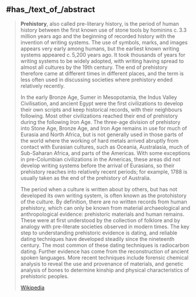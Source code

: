 ﻿---
has_id_wikidata: Q11756
subclass_of: "[[_Standards/WikiData/WD~archaeological culture,465299]]"
instance_of:
- '[[_Standards/WikiData/WD~periodization,816829]]'
- "[[_Standards/WikiData/WD~historical period,11514315]]"
- '[[_Standards/WikiData/WD~time,11471]]'
studied_in:
- "[[_Standards/WikiData/WD~prehistory and early history,2310752]]"
- "[[_Standards/WikiData/WD~prehistoric archaeology,2415966]]"
topic_s_main_template: '[[_Standards/WikiData/WD~Q6187119,6187119]]'
topic_s_main_Wikimedia_portal: '[[_Standards/WikiData/WD~Portal_Prehistory,7498415]]'
described_by_source: "[[_Standards/WikiData/WD~Meyers Konversations-Lexikon, 4th edition (1885–1890),19219752]]"
Provenio_UUID: ecc9e72e-1bc6-446a-8c53-c6a97b8a37d6
OmegaWiki_Defined_Meaning: 857661
video: "http://commons.wikimedia.org/wiki/Special:FilePath/Historiaurreko%20pigmentuak.webm"
image: "http://commons.wikimedia.org/wiki/Special:FilePath/PSM%20V44%20D647%20Delineations%20on%20pieces%20of%20antler.jpg"
Iconclass_notation: 23T21
EAGLE_id: dates/lod/67
Commons_category: Prehistory
OpenStreetMap_tag_or_key: "Tag:historic:civilization=prehistoric"
---

## #has_/text_of_/abstract 

> **Prehistory**, also called pre-literary history, is the period of human history between the first known use of stone tools by hominins c. 3.3 million years ago and the beginning of recorded history with the invention of writing systems. The use of symbols, marks, and images appears very early among humans, but the earliest known writing systems appeared c. 5,200 years ago. It took thousands of years for writing systems to be widely adopted, with writing having spread to almost all cultures by the 19th century. The end of prehistory therefore came at different times in different places, and the term is less often used in discussing societies where prehistory ended relatively recently.
>
> In the early Bronze Age, Sumer in Mesopotamia, the Indus Valley Civilisation, and ancient Egypt were the first civilizations to develop their own scripts and keep historical records, with their neighbours following. Most other civilizations reached their end of prehistory during the following Iron Age. The three-age division of prehistory into Stone Age, Bronze Age, and Iron Age remains in use for much of Eurasia and North Africa, but is not generally used in those parts of the world where the working of hard metals arrived abruptly from contact with Eurasian cultures, such as Oceania, Australasia, much of Sub-Saharan Africa, and parts of the Americas. With some exceptions in pre-Columbian civilizations in the Americas, these areas did not develop writing systems before the arrival of Eurasians, so their prehistory reaches into relatively recent periods; for example, 1788 is usually taken as the end of the prehistory of Australia.
>
> The period when a culture is written about by others, but has not developed its own writing system, is often known as the protohistory of the culture. By definition, there are no written records from human prehistory, which can only be known from material archaeological and anthropological evidence: prehistoric materials and human remains. These were at first understood by the collection of folklore and by analogy with pre-literate societies observed in modern times. The key step to understanding prehistoric evidence is dating, and reliable dating techniques have developed steadily since the nineteenth century. The most common of these dating techniques is radiocarbon dating. Further evidence has come from the reconstruction of ancient spoken languages. More recent techniques include forensic chemical analysis to reveal the use and provenance of materials, and genetic analysis of bones to determine kinship and physical characteristics of prehistoric peoples.
>
> [Wikipedia](https://en.wikipedia.org/wiki/Prehistory) 

